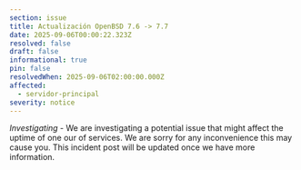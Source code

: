 ```yaml
---
section: issue
title: Actualización OpenBSD 7.6 -> 7.7
date: 2025-09-06T00:00:22.323Z
resolved: false
draft: false
informational: true
pin: false
resolvedWhen: 2025-09-06T02:00:00.000Z
affected:
  - servidor-principal
severity: notice
---
```

*Investigating* - We are investigating a potential issue that might affect the uptime of one our of services. We are sorry for any inconvenience this may cause you. This incident post will be updated once we have more information.